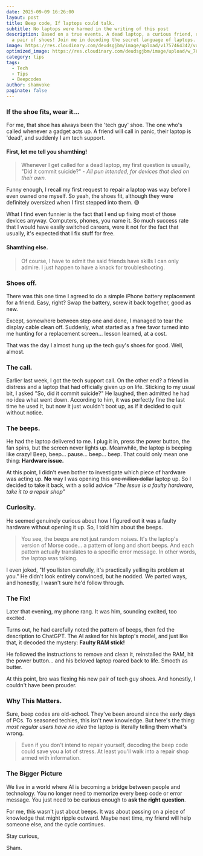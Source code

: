 ```yaml
---
date: 2025-09-09 16:26:00
layout: post
title: Beep code, If laptops could talk.
subtitle: No laptops were harmed in the writing of this post
description: Based on a true events. A dead laptop, a curious friend, real beeps and
  a pair of shoes! Join me in decoding the secret language of laptops. Common knowledge?
image: https://res.cloudinary.com/deudsgjbm/image/upload/v1757464342/vokevoke_ancah4.jpg
optimized_image: https://res.cloudinary.com/deudsgjbm/image/upload/w_760,h_399,c_fill/v1757464342/vokevoke_ancah4.jpg
category: tips
tags:
  - Tech
  - Tips
  - Beepcodes
author: shamvoke
paginate: false
---
```

### If the shoe fits, wear it...

For me, that shoe has always been the 'tech guy' shoe. The one who's called whenever a gadget acts up. A friend will call in panic, their laptop is 'dead', and suddenly I am tech support.

#### First, let me tell you shamthing!

> Whenever I get called for a dead laptop, my first question is usually, "Did it commit suicide?" - *All pun intended, for devices that died on their own.* 

Funny enough, I recall my first request to repair a laptop was way before I even owned one myself. So yeah, the shoes fit, although they were definitely oversized when I first stepped into them. 😅

What I find even funnier is the fact that I end up fixing most of those devices anyway. Computers, phones, you name it. So much success rate that I would have easily switched careers, were it not for the fact that usually, it's expected that I fix stuff for free.

#### Shamthing else.

> Of course, I have to admit the said friends have skills I can only admire. I just happen to have a knack for troubleshooting.

### Shoes off.

There was this one time I agreed to do a simple iPhone battery replacement for a friend. Easy, right? Swap the battery, screw it back together, good as new.

Except, somewhere between step one and done, I managed to tear the display cable clean off. Suddenly, what started as a free favor turned into me hunting for a replacement screen... lesson learned, at a cost.

That was the day I almost hung up the tech guy's shoes for good. Well, almost.

### The call.

Earlier last week, I got the tech support call. On the other end? a friend in distress and a laptop that had officially given up on life. Sticking to my usual bit, I asked "So, did it commit suicide?" He laughed, then admitted he had no idea what went down. According to him, it was perfectly fine the last time he used it, but now it just wouldn't boot up, as if it decided to quit without notice.

### The beeps.

He had the laptop delivered to me. I plug it in, press the power button, the fan spins, but the screen never lights up. Meanwhile, the laptop is beeping like crazy! Beep, beep... pause... beep... beep. That could only mean one thing: **Hardware issue.**

At this point, I didn't even bother to investigate which piece of hardware was acting up. **No** way I was opening this <del>one million dollar</del> laptop up. So I decided to take it back, with a solid advice *"The Issue is a faulty hardware, take it to a repair shop"*

### Curiosity.

He seemed genuinely curious about how I figured out it was a faulty hardware without opening it up. So, I told him about the beeps.

> You see, the beeps are not just random noises. It's the laptop's version of Morse code... a pattern of long and short beeps.  And each pattern actually translates to a specific error message. In other words, the laptop was talking.

I even joked, "If you listen carefully, it's practically yelling its problem at you." 
He didn't look entirely convinced, but he nodded. We parted ways, and honestly, I wasn't sure he'd follow through. 

### The Fix!

Later that evening, my phone rang. It was him, sounding excited, too excited.

Turns out, he had carefully noted the pattern of beeps, then fed the description to ChatGPT. The AI asked for his laptop's model, and just like that, it decoded the mystery: **Faulty RAM stick!**

He followed the instructions to remove and clean it, reinstalled the RAM, hit the power button... and his beloved laptop roared back to life. Smooth as butter.

At this point, bro was flexing his new pair of tech guy shoes. And honestly, I couldn't have been prouder.

### Why This Matters.

Sure, beep codes are old-school. They've been around since the early days of PCs. To seasoned techies, this isn't new knowledge. But here's the thing: *most regular users have no idea* the laptop is literally telling them what's wrong.

> Even if you don't intend to repair yourself, decoding the beep code could save you a lot of stress. At least you'll walk into a repair shop armed with information.

### The Bigger Picture

We live in a world where AI is becoming a bridge between people and technology. You no longer need to memorize every beep code or error message. You just need to be curious enough to **ask the right question**.

For me, this wasn't just about beeps. It was about passing on a piece of knowledge that might ripple outward. Maybe next time, my friend will help someone else, and the cycle continues.

Stay curious,

Sham.
